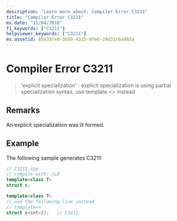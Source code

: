 ```yaml
---
description: "Learn more about: Compiler Error C3211"
title: "Compiler Error C3211"
ms.date: "11/04/2016"
f1_keywords: ["C3211"]
helpviewer_keywords: ["C3211"]
ms.assetid: 85e33fed-3b59-4315-97e6-20d31c6a985a
---
```

# Compiler Error C3211

> 'explicit specialization' : explicit specialization is using partial specialization syntax, use template <> instead

## Remarks

An explicit specialization was ill formed.

## Example

The following sample generates C3211:

```cpp
// C3211.cpp
// compile with: /LD
template<class T>
struct s;

template<class T>
// use the following line instead
// template<>
struct s<int>{};   // C3211
```
